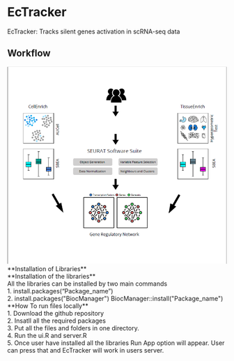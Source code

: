# EcTracker
EcTracker: Tracks silent genes activation in scRNA-seq data
## Workflow
<img src="main/www/workflow.PNG">
**Installation of Libraries** <br/>
**Installation of the libraries** <br/>
All the libraries can be installed by two main commands <br/>
1. install.packages(“Package_name”) <br/>
2. install.packages("BiocManager") BiocManager::install("Package_name")<br/>
**How To run files locally** <br/>
1. Download the github repository <br/>
2. Insatll all the required packages <br/>
3. Put all the files and folders in one directory.<br/>
4. Run the ui.R and server.R <br/>
5. Once user have installed all the libraries Run App option will appear. User can press that and EcTracker will work in users server.


